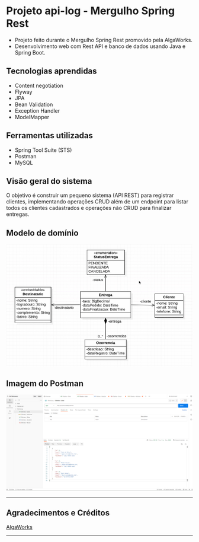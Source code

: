 # Projeto api-log - Mergulho Spring Rest
- Projeto feito durante o Mergulho Spring Rest promovido pela AlgaWorks.
- Desenvolvimento web com Rest API e banco de dados usando Java e Spring Boot.

## Tecnologias aprendidas

- Content negotiation
- Flyway
- JPA
- Bean Validation
- Exception Handler
- ModelMapper

## Ferramentas utilizadas
- Spring Tool Suite (STS)
- Postman
- MySQL 

## Visão geral do sistema
O objetivo é construir um pequeno sistema (API REST) para registrar clientes, implementando operações CRUD além de um endpoint para listar todos os clientes cadastrados e operações não CRUD para finalizar entregas. 

## Modelo de domínio
![Image](https://github.com/Alan-oliveir/log-api/blob/main/images/modelo_conceitual_workslog.png)

## Imagem do Postman
![Image](https://github.com/Alan-oliveir/log-api/blob/main/images/img-workslog-clientes-list.png)
___

## Agradecimentos e Créditos
[AlgaWorks](https://www.algaworks.com/)
___

